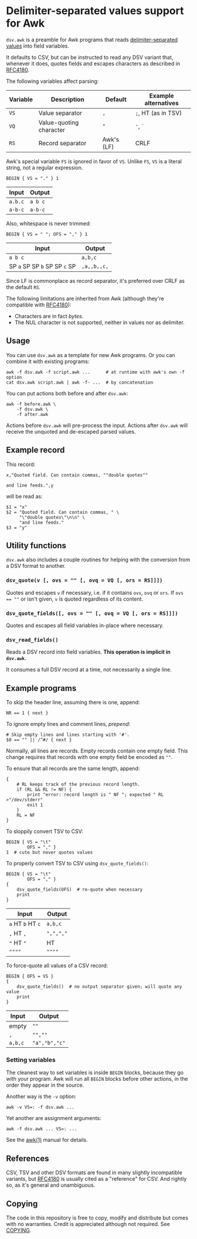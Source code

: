 # Delimiter-separated values support for Awk

`dsv.awk` is a preamble for Awk programs that reads [delimiter-separated
values][DSV] into field variables.

[DSV]: https://en.wikipedia.org/wiki/Delimiter-separated_values

It defaults to CSV, but can be instructed to read any DSV variant that, whenever
it does, quotes fields and escapes characters as described in [RFC4180].

The following variables affect parsing:

| Variable | Description             | Default    | Example alternatives |
| -------- | ----------------------- | ---------- | -------------------- |
| `VS`     | Value separator         | `,`        | `;`, HT (as in TSV)  |
| `VQ`     | Value-quoting character | `"`        | `'`, `` ` ``         |
| `RS`     | Record separator        | Awk's (LF) | CRLF                 |

Awk's special variable `FS` is ignored in favor of `VS`. Unlike `FS`, `VS` is a
literal string, not a regular expression.

    BEGIN { VS = "." } 1

| Input   | Output  |
| ------- | ------- |
| `a.b.c` | `a b c` |
| `a-b-c` | `a-b-c` |

Also, whitespace is never trimmed:

    BEGIN { VS = " "; OFS = "," } 1

| Input                         | Output      |
| ----------------------------- | ----------- |
| `a b c`                       | `a,b,c`     |
| SP `a` SP SP `b` SP SP `c` SP | `,a,,b,,c,` |

Since LF is commonplace as record separator, it's preferred over CRLF as the
default `RS`.

The following limitations are inherited from Awk (although they're compatible
with [RFC4180]):

- Characters are in fact _bytes_.
- The NUL character is not supported, neither in values nor as delimiter.

## Usage

You can use `dsv.awk` as a template for new Awk programs. Or you can combine it
with existing programs:

    awk -f dsv.awk -f script.awk ...      # at runtime with awk's own -f option
    cat dsv.awk script.awk | awk -f- ...  # by concatenation

You can put actions both before and after `dsv.awk`:

    awk -f before.awk \
        -f dsv.awk \
        -f after.awk

Actions before `dsv.awk` will pre-process the input. Actions after `dsv.awk`
will receive the unquoted and de-escaped parsed values.

## Example record

This record:

    x,"Quoted field. Can contain commas, ""double quotes""

    and line feeds.",y

will be read as:

    $1 = "x"
    $2 = "Quoted field. Can contain commas, " \
         "\"double quotes\"\n\n" \
         "and line feeds."
    $3 = "y"

## Utility functions

`dsv.awk` also includes a couple routines for helping with the conversion from a
DSV format to another.

### `dsv_quote(v [, ovs = "" [, ovq = VQ [, ors = RS]]])`

Quotes and escapes `v` if necessary, i.e. if it contains `ovs`, `ovq` or `ors`.
If `ovs == ""` or isn't given, `v` is quoted regardless of its content.

### `dsv_quote_fields([, ovs = "" [, ovq = VQ [, ors = RS]]])`

Quotes and escapes all field variables in-place where necessary.

### `dsv_read_fields()`

Reads a DSV record into field variables. **This operation is implicit in
`dsv.awk`.**

It consumes a full DSV record at a time, not necessarily a single line.

## Example programs

To skip the header line, assuming there is one, append:

    NR == 1 { next }

To ignore empty lines and comment lines, _prepend_:

    # Skip empty lines and lines starting with '#'.
    $0 == "" || /^#/ { next }

Normally, all lines are records. Empty records contain one empty field. This
change requires that records with one empty field be encoded as `""`.

To ensure that all records are the same length, append:

    {
        # RL keeps track of the previous record length.
        if (RL && RL != NF) {
            print "error: record length is " NF "; expected " RL >"/dev/stderr"
            exit 1
        }
        RL = NF
    }

To sloppily convert TSV to CSV:

    BEGIN { VS = "\t"
            OFS = "," }
    1  # cute but never quotes values

To properly convert TSV to CSV using `dsv_quote_fields()`:

    BEGIN { VS = "\t"
            OFS = "," }
    {
        dsv_quote_fields(OFS)  # re-quote when necessary
        print
    }

| Input             | Output    |
| ----------------- | --------- |
| `a` HT `b` HT `c` | `a,b,c`   |
| `,` HT `,`        | `",",","` |
| `"` HT `"`        | HT        |
| `""""`            | `""""`    |

To force-quote all values of a CSV record:

    BEGIN { OFS = VS }
    {
        dsv_quote_fields()  # no output separator given; will quote any value
        print
    }

| Input   | Output        |
| ------- | ------------- |
| empty   | `""`          |
| `,`     | `"",""`       |
| `a,b,c` | `"a","b","c"` |

### Setting variables

The cleanest way to set variables is inside `BEGIN` blocks, because they go with
your program. Awk will run all `BEGIN` blocks before other actions, in the order
they appear in the source.

Another way is the `-v` option:

    awk -v VS=: -f dsv.awk ...

Yet another are assignment arguments:

    awk -f dsv.awk ... VS=: ...

See the [awk(1)] manual for details.

[awk(1)]:
  https://pubs.opengroup.org/onlinepubs/9699919799.2018edition/utilities/awk.html

## References

[RFC4180]: https://www.rfc-editor.org/rfc/rfc4180.html

CSV, TSV and other DSV formats are found in many slightly incompatible variants,
but [RFC4180] is usually cited as a "reference" for CSV. And rightly so, as it's
general and unambiguous.

## Copying

The code in this repository is free to copy, modify and distribute but comes
with no warranties. Credit is appreciated although not required. See
[COPYING](./COPYING).
